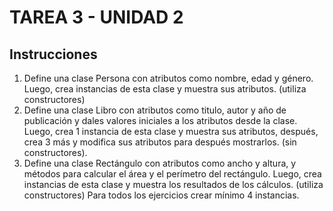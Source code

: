 # TAREA 3 - UNIDAD 2
## Instrucciones

1. Define una clase Persona con atributos como nombre, edad y género. Luego, crea instancias de esta clase y muestra sus atributos. (utiliza constructores)
2. Define una clase Libro con atributos como titulo, autor y año de publicación y dales valores iniciales a los atributos desde la clase. Luego, crea 1 instancia de esta clase y muestra sus atributos, después, crea 3 más y modifica sus atributos para después mostrarlos. (sin constructores).
3. Define una clase Rectángulo con atributos como ancho y altura, y métodos para calcular el área y el perímetro del rectángulo. Luego, crea instancias de esta clase y muestra los resultados de los cálculos. (utiliza constructores)
Para todos los ejercicios crear mínimo 4 instancias.
